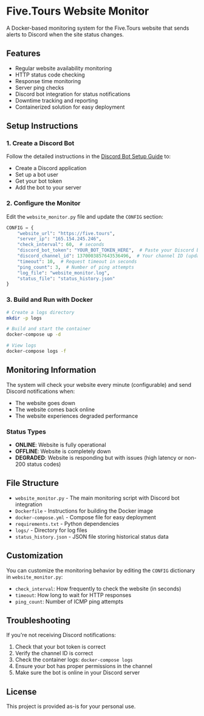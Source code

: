 # Five.Tours Website Monitor

A Docker-based monitoring system for the Five.Tours website that sends alerts to Discord when the site status changes.

## Features

- Regular website availability monitoring
- HTTP status code checking
- Response time monitoring
- Server ping checks
- Discord bot integration for status notifications
- Downtime tracking and reporting
- Containerized solution for easy deployment

## Setup Instructions

### 1. Create a Discord Bot

Follow the detailed instructions in the [Discord Bot Setup Guide](Discord%20Bot%20Setup%20Guide.md) to:
- Create a Discord application
- Set up a bot user
- Get your bot token
- Add the bot to your server

### 2. Configure the Monitor

Edit the `website_monitor.py` file and update the `CONFIG` section:

```python
CONFIG = {
    "website_url": "https://five.tours",
    "server_ip": "165.154.245.246",
    "check_interval": 60,  # seconds
    "discord_bot_token": "YOUR_BOT_TOKEN_HERE",  # Paste your Discord bot token here
    "discord_channel_id": 1370003857643536496,  # Your channel ID (update if needed)
    "timeout": 10,  # Request timeout in seconds
    "ping_count": 3,  # Number of ping attempts
    "log_file": "website_monitor.log",
    "status_file": "status_history.json"
}
```

### 3. Build and Run with Docker

```bash
# Create a logs directory
mkdir -p logs

# Build and start the container
docker-compose up -d

# View logs
docker-compose logs -f
```

## Monitoring Information

The system will check your website every minute (configurable) and send Discord notifications when:

- The website goes down
- The website comes back online
- The website experiences degraded performance

### Status Types

- **ONLINE**: Website is fully operational
- **OFFLINE**: Website is completely down
- **DEGRADED**: Website is responding but with issues (high latency or non-200 status codes)

## File Structure

- `website_monitor.py` - The main monitoring script with Discord bot integration
- `Dockerfile` - Instructions for building the Docker image
- `docker-compose.yml` - Compose file for easy deployment
- `requirements.txt` - Python dependencies
- `logs/` - Directory for log files
- `status_history.json` - JSON file storing historical status data

## Customization

You can customize the monitoring behavior by editing the `CONFIG` dictionary in `website_monitor.py`:

- `check_interval`: How frequently to check the website (in seconds)
- `timeout`: How long to wait for HTTP responses
- `ping_count`: Number of ICMP ping attempts

## Troubleshooting

If you're not receiving Discord notifications:
1. Check that your bot token is correct
2. Verify the channel ID is correct
3. Check the container logs: `docker-compose logs`
4. Ensure your bot has proper permissions in the channel
5. Make sure the bot is online in your Discord server

## License

This project is provided as-is for your personal use.